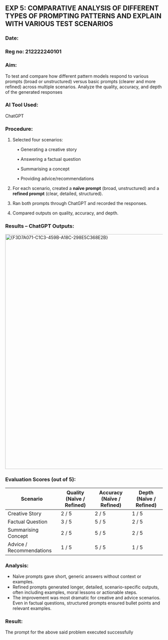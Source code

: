 
## EXP 5: COMPARATIVE ANALYSIS OF DIFFERENT TYPES OF PROMPTING PATTERNS AND EXPLAIN WITH VARIOUS TEST SCENARIOS

### Date:

### Reg no: 212222240101

### Aim: 
To test and compare how different pattern models respond to various prompts (broad or unstructured) versus 
basic prompts (clearer and more refined) across multiple scenarios. Analyze the quality, accuracy, and depth of the generated responses 


### AI Tool Used:

ChatGPT

### Procedure:

1. Selected four scenarios:
   
    • Generating a creative story
   
    • Answering a factual question
   
    • Summarising a concept
   
    • Providing advice/recommendations
   
3. For each scenario, created a **naïve prompt** (broad, unstructured) and a **refined prompt** (clear, detailed, structured).
   
4. Ran both prompts through ChatGPT and recorded the responses.
   
5. Compared outputs on quality, accuracy, and depth.

### Results – ChatGPT Outputs:

<img width="1165" height="750" alt="{F3D7A071-C1C3-459B-A18C-298E5C368E2B}" src="https://github.com/user-attachments/assets/bc9d8b9e-88af-4405-80b6-630e503e2f56" />


### Evaluation Scores (out of 5):

| Scenario                 | Quality (Naïve / Refined) | Accuracy (Naïve / Refined) | Depth (Naïve / Refined) |
| ------------------------ | ------------------------- | -------------------------- | ----------------------- |
| Creative Story           | 2 / 5                     | 2 / 5                      | 1 / 5                   |
| Factual Question         | 3 / 5                     | 5 / 5                      | 2 / 5                   |
| Summarising Concept      | 2 / 5                     | 5 / 5                      | 2 / 5                   |
| Advice / Recommendations | 1 / 5                     | 5 / 5                      | 1 / 5                   |


### Analysis:

* Naïve prompts gave short, generic answers without context or examples.
* Refined prompts generated longer, detailed, scenario-specific outputs, often including examples, moral lessons or actionable steps.
* The improvement was most dramatic for creative and advice scenarios. Even in factual questions, structured prompts ensured bullet points and relevant examples.


### Result: 
The prompt for the above said problem executed successfully
